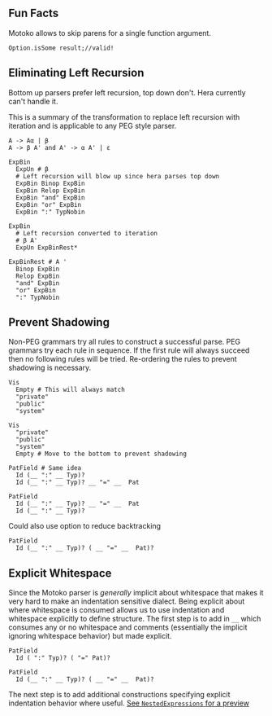 Fun Facts
---

Motoko allows to skip parens for a single function argument.

```motoko
Option.isSome result;//valid!
```

Eliminating Left Recursion
---

Bottom up parsers prefer left recursion, top down don't. Hera currently can't handle it.

This is a summary of the transformation to replace left recursion with iteration and is
applicable to any PEG style parser.

```text
A -> Aα | β
A -> β A' and A' -> α A' | ε
```

```hera
ExpBin
  ExpUn # β
  # Left recursion will blow up since hera parses top down
  ExpBin Binop ExpBin
  ExpBin Relop ExpBin
  ExpBin "and" ExpBin
  ExpBin "or" ExpBin
  ExpBin ":" TypNobin
```

```hera
ExpBin
  # Left recursion converted to iteration
  # β A'
  ExpUn ExpBinRest*

ExpBinRest # A '
  Binop ExpBin
  Relop ExpBin
  "and" ExpBin
  "or" ExpBin
  ":" TypNobin
```

Prevent Shadowing
---

Non-PEG grammars try all rules to construct a successful parse. PEG grammars try each rule in sequence. If the first
rule will always succeed then no following rules will be tried. Re-ordering the rules to prevent shadowing is necessary.

```hera
Vis
  Empty # This will always match
  "private"
  "public"
  "system"
```

```hera
Vis
  "private"
  "public"
  "system"
  Empty # Move to the bottom to prevent shadowing
```

```hera
PatField # Same idea
  Id (__ ":" __ Typ)?
  Id (__ ":" __ Typ)? __ "=" __  Pat
```

```hera
PatField
  Id (__ ":" __ Typ)? __ "=" __  Pat
  Id (__ ":" __ Typ)?
```

Could also use option to reduce backtracking

```hera
PatField
  Id (__ ":" __ Typ)? ( __ "=" __  Pat)?
```

Explicit Whitespace
---

Since the Motoko parser is _generally_ implicit about whitespace that makes it very hard to make an indentation sensitive dialect.
Being explicit about where whitespace is consumed allows us to use indentation and whitespace explicitly to define structure. The
first step is to add in `__` which consumes any or no whitespace and comments (essentially the implicit ignoring whitespace behavior)
but made explicit.

```hera
PatField
  Id ( ":" Typ)? ( "=" Pat)?
```

```hera
PatField
  Id (__ ":" __ Typ)? ( __ "=" __  Pat)?
```

The next step is to add additional constructions specifying explicit indentation behavior where useful. [See `NestedExpressions` for a preview](./source/experiments.hera)
